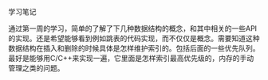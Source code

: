 学习笔记

通过第一周的学习，简单的了解了下几种数据结构的概念，和其中相关的一些API的实现。还是希望能够看到例如跳表的代码实现，而不仅仅是概念。需要知道这种数据结构在插入和删除的时候具体是怎样维护索引的。包括后面的一些优先队列。最好是能够用C/C++来实现一遍，它里面是怎样索引最高优先级的，内存的手动管理之类的问题。